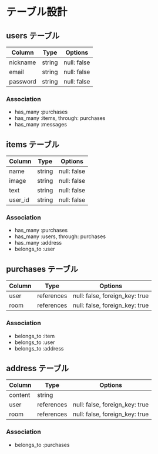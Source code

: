 # テーブル設計

## users テーブル

| Column   | Type   | Options     |
| -------- | ------ | ----------- |
| nickname | string | null: false |
| email    | string | null: false |
| password | string | null: false |

### Association

- has_many :purchases
- has_many :items, through: purchases
- has_many :messages

## items テーブル

| Column  | Type   | Options     |
| ------- | ------ | ----------- |
| name    | string | null: false |
| image   | string | null: false |
| text    | string | null: false |
| user_id | string | null: false |

### Association

- has_many :purchases
- has_many :users, through: purchases
- has_many :address
- belongs_to :user

## purchases テーブル

| Column | Type       | Options                        |
| ------ | ---------- | ------------------------------ |
| user   | references | null: false, foreign_key: true |
| room   | references | null: false, foreign_key: true |

### Association

- belongs_to :item
- belongs_to :user
- belongs_to :address

## address テーブル

| Column  | Type       | Options                        |
| ------- | ---------- | ------------------------------ |
| content | string     |                                |
| user    | references | null: false, foreign_key: true |
| room    | references | null: false, foreign_key: true |

### Association

- belongs_to :purchases